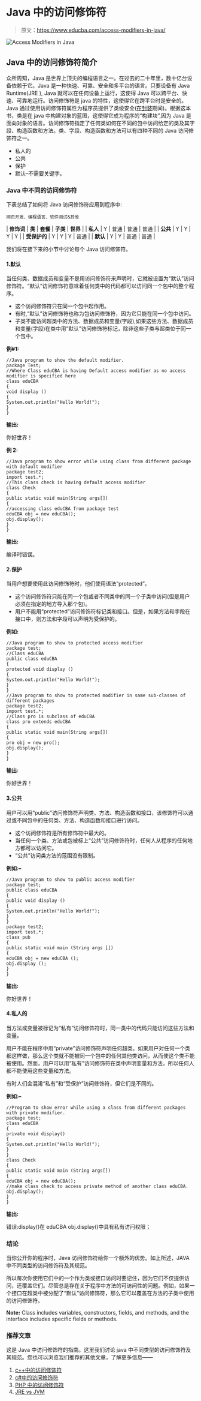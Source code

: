 # Java 中的访问修饰符

> 原文：<https://www.educba.com/access-modifiers-in-java/>

![Access Modifiers in Java](img/aa1a3fdd81d5e3d7540326b554011b1f.png)



## Java 中的访问修饰符简介

众所周知，Java 是世界上顶尖的编程语言之一。在过去的二十年里，数十亿台设备依赖于它。Java 是一种快速、可靠、安全和多平台的语言。只要设备有 Java Runtime(JRE ), Java 就可以在任何设备上运行，这使得 Java 可以跨平台、快速、可靠地运行。访问修饰符是 java 的特性，这使得它在跨平台时是安全的。Java 通过使用访问修饰符属性为程序员提供了类级安全([在封装](https://www.educba.com/encapsulation-in-java/)期间)。根据这本书，类是在 java 中构建对象的蓝图，这使得它成为程序的“构建块”,因为 Java 是面向对象的语言。访问修饰符指定了任何类如何在不同的包中访问给定的类及其字段、构造函数和方法。类、字段、构造函数和方法可以有四种不同的 Java 访问修饰符之一。

*   私人的
*   公共
*   保护
*   默认–不需要关键字。

### Java 中不同的访问修饰符

下表总结了如何将 Java 访问修饰符应用到程序中:

<small>网页开发、编程语言、软件测试&其他</small>

| **修饰词** | **类** | **套餐** | **子类** | **世界** |
| **私人** | Y | 普通 | 普通 | 普通 |
| **公共** | Y | Y | Y | Y |
| **受保护的** | Y | Y | Y | 普通 |
| **默认** | Y | Y | 普通 | 普通 |

我们将在接下来的小节中讨论每个 Java 访问修饰符。

#### 1.默认

当任何类、数据成员和变量不是用访问修饰符来声明时，它就被设置为“默认”访问修饰符。“默认”访问修饰符意味着任何类中的代码都可以访问同一个包中的整个程序。

*   这个访问修饰符只在同一个包中起作用。
*   有时,“默认”访问修饰符也称为包访问修饰符，因为它只能在同一个包中访问。
*   子类不能访问超类中的方法、数据成员和变量(字段),如果这些方法、数据成员和变量(字段)在类中用“默认”访问修饰符标记，除非这些子类与超类位于同一个包中。

**例#1:**

```
//Java program to show the default modifier.
package Test;
//Where Class eduCBA is having Default access modifier as no access modifier is specified here
class eduCBA
{
void display ()
{
System.out.println("Hello World!");
}
}
```

**输出:**

你好世界！

**例 2:**

```
//Java program to show error while using class from different package with default modifier
package test2;
import test.*;
//This class check is having default access modifier
class Check
{
public static void main(String args[])
{
//accessing class eduCBA from package test
eduCBA obj = new eduCBA();
obj.display();
}
}
```

**输出:**

编译时错误。

#### 2.保护

当用户想要使用此访问修饰符时，他们使用语法“protected”。

*   这个访问修饰符只能在同一个包或者不同类中的同一个子类中访问(但是用户必须在指定的地方导入那个包)。
*   用户不能用“protected”访问修饰符标记类和接口。但是，如果方法和字段在接口中，则方法和字段可以声明为受保护的。

**例如:**

```
//Java program to show to protected access modifier
package test;
//Class eduCBA
public class eduCBA
{
protected void display ()
{
System.out.println("Hello World!");
}
}
//Java program to show to protected modifier in same sub-classes of different packages
package test2;
import test.*;
//Class pro is subclass of eduCBA
class pro extends eduCBA
{
public static void main(String args[])
{
pro obj = new pro();
obj.display();
}
}
```

**输出:**

你好世界！

#### 3.公共

用户可以用“public”访问修饰符声明类、方法、构造函数和接口，该修饰符可以通过或不同包中的任何类、方法、构造函数和接口进行访问。

*   这个访问修饰符是所有修饰符中最大的。
*   当任何一个类、方法或包被标上“公共”访问修饰符时，任何人从程序的任何地方都可以访问它。
*   “公共”访问类方法的范围没有限制。

**例如:–**

```
//Java program to show to public access modifier
package test;
public class eduCBA
{
public void display ()
{
System.out.println("Hello World!");
}
}
package test2;
import test.*;
class pub
{
public static void main (String args [])
{
eduCBA obj = new eduCBA ();
obj.display ();
}
}
```

**输出:**

你好世界！

#### 4.私人的

当方法或变量被标记为“私有”访问修饰符时，同一类中的代码只能访问这些方法和变量。

用户不能在程序中用“private”访问修饰符声明任何超类。如果用户对任何一个类都这样做，那么这个类就不能被同一个包中的任何其他类访问，从而使这个类不能被使用。然而，用户可以用“私有”访问修饰符在类中声明变量和方法，所以任何人都不能使用这些变量和方法。

有时人们会混淆“私有”和“受保护”访问修饰符，但它们是不同的。

**例如:–**

```
//Program to show error while using a class from different packages with private modifier.
package test;
class eduCBA
{
private void display()
{
System.out.println("Hello World!");
}
}
class Check
{
public static void main (String args[])
{
eduCBA obj = new eduCBA();
//make class check to access private method of another class eduCBA.
obj.display();
}
}
```

**输出:**

错误:display()在 eduCBA obj.display()中具有私有访问权限；

### 结论

当你公开你的程序时，Java 访问修饰符给你一个额外的优势。如上所述，JAVA 中不同类型的访问修饰符及其规范。

所以每次你使用它们中的一个作为类或接口访问时要记住，因为它们不仅提供访问，还覆盖它们。尽管总是存在关于程序中方法的可访问性的问题。例如，如果一个接口在超类中被分配了“默认”访问修饰符，那么它可以覆盖在方法的子类中使用的访问修饰符。

**Note:** Class includes variables, constructors, fields, and methods, and the interface includes specific fields or methods.

### 推荐文章

这是 Java 中访问修饰符的指南。这里我们讨论 java 中不同类型的访问修饰符及其规范。您也可以浏览我们推荐的其他文章，了解更多信息——

1.  [c++中的访问修饰符](https://www.educba.com/access-modifiers-in-c-plus-plus/)
2.  [c#中的访问修饰符](https://www.educba.com/access-modifiers-in-c-sharp/)
3.  [PHP 中的访问修饰符](https://www.educba.com/access-modifiers-in-php/)
4.  [JRE vs JVM](https://www.educba.com/jre-vs-jvm/)





